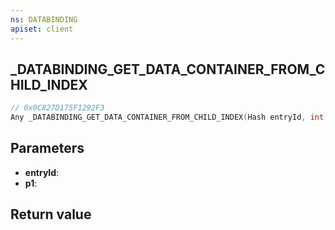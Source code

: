 ```yaml
---
ns: DATABINDING
apiset: client
---
```

## _DATABINDING_GET_DATA_CONTAINER_FROM_CHILD_INDEX

```c
// 0x0C827D175F1292F3
Any _DATABINDING_GET_DATA_CONTAINER_FROM_CHILD_INDEX(Hash entryId, int p1);
```


## Parameters
* **entryId**:
* **p1**:

## Return value